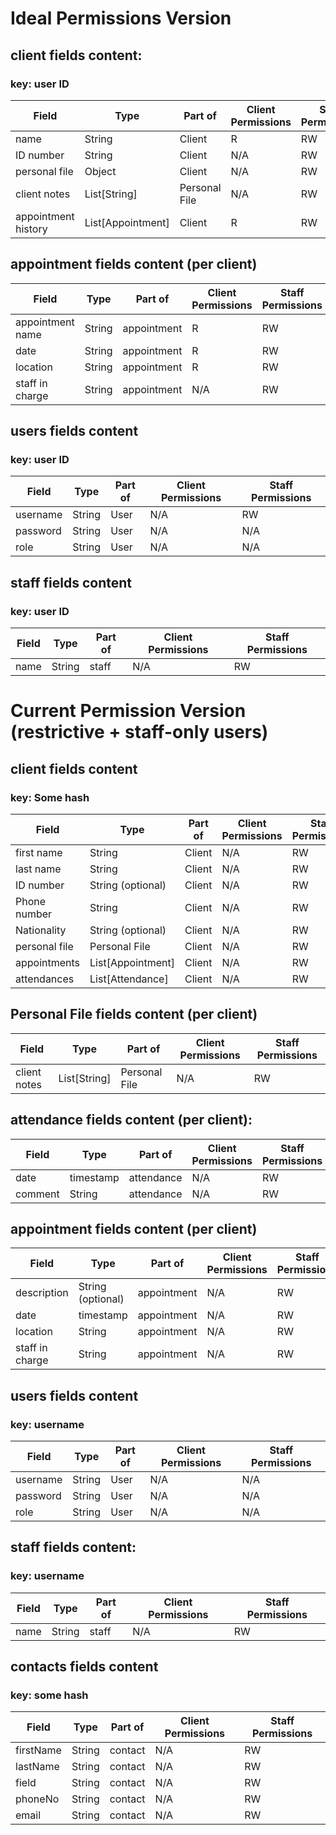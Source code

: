 # Ideal Permissions Version

## **client fields content:**
### key: user ID
| Field | Type | Part of | Client Permissions | Staff Permissions |
| --- | --- | --- | --- | --- |
| name | String | Client | R | RW |
| ID number | String | Client | N/A | RW |
| personal file | Object | Client | N/A | RW |
| client notes | List[String] | Personal File | N/A | RW |
| appointment history | List[Appointment] | Client | R | RW |

## **appointment fields content (per client)**
| Field | Type | Part of | Client Permissions | Staff Permissions |
| --- | --- | --- | --- | --- |
| appointment name | String | appointment | R | RW |
| date | String | appointment | R | RW |
| location | String | appointment | R | RW |
| staff in charge | String | appointment | N/A | RW |


## **users fields content**
### key: user ID
| Field | Type | Part of | Client Permissions | Staff Permissions |
| --- | --- | --- | --- | --- |
| username | String | User | N/A | RW |
| password | String | User | N/A | N/A |
| role | String | User | N/A | N/A |

<!-- ### **ids fields content**
### key: username
| Field | Type | Part of | Client Permissions | Staff Permissions |
| --- | --- | --- | --- | --- |
| id | string | user | N/A | N/A | -->


## **staff fields content**
### key: user ID
| Field | Type | Part of | Client Permissions | Staff Permissions |
| --- | --- | --- | --- | --- |
| name | String | staff | N/A | RW |



# Current Permission Version (restrictive + staff-only users)

## **client fields content**
### key: Some hash
| Field | Type | Part of | Client Permissions | Staff Permissions |
| --- | --- | --- | --- | --- |
| first name | String | Client | N/A | RW |
| last name | String | Client | N/A | RW |
| ID number | String (optional) | Client | N/A | RW |
| Phone number | String | Client | N/A | RW |
| Nationality | String (optional) | Client | N/A | RW
| personal file | Personal File | Client | N/A | RW |
| appointments | List[Appointment] | Client | N/A | RW |
| attendances | List[Attendance] | Client | N/A | RW |

<!-- Broke away to new table -->
<!-- TBD: new fields may be added -->
## **Personal File fields content (per client)**
| Field | Type | Part of | Client Permissions | Staff Permissions |
| --- | --- | --- | --- | --- |
| client notes | List[String] | Personal File | N/A | RW |

<!-- Broke away to new table -->
## **attendance fields content (per client):**
| Field | Type | Part of | Client Permissions | Staff Permissions |
| --- | --- | --- | --- | --- |
| date | timestamp | attendance | N/A | RW |
| comment | String | attendance | N/A | RW |


<!-- Added description, removed name -->
<!-- Changed date to timestamp -->
## **appointment fields content (per client)**
| Field | Type | Part of | Client Permissions | Staff Permissions |
| --- | --- | --- | --- | --- |
| description | String (optional) | appointment | N/A | RW |
| date | timestamp | appointment | N/A | RW |
| location | String | appointment | N/A | RW |
| staff in charge | String | appointment | N/A | RW |

## **users fields content**
### key: username
| Field | Type | Part of | Client Permissions | Staff Permissions |
| --- | --- | --- | --- | --- |
| username | String | User | N/A | N/A |
| password | String | User | N/A | N/A |
| role | String | User | N/A | N/A |

## **staff fields content:**
### key: username
| Field | Type | Part of | Client Permissions | Staff Permissions |
| --- | --- | --- | --- | --- |
| name | String | staff | N/A | RW |


## **contacts fields content**
### key: some hash
| Field | Type | Part of | Client Permissions | Staff Permissions |
| --- | --- | --- | --- | --- |
| firstName | String | contact | N/A | RW |
| lastName | String | contact | N/A | RW |
| field | String | contact | N/A | RW |
| phoneNo | String | contact | N/A | RW |
| email | String | contact | N/A | RW |
